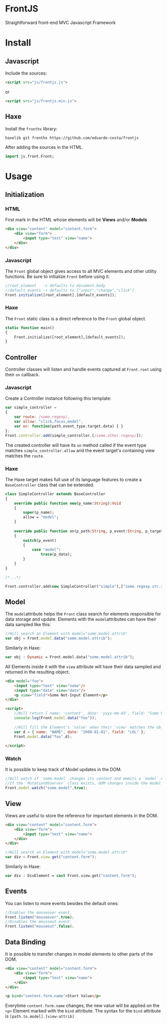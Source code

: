 # FrontJS  
Straightforward front-end MVC Javascript Framework  

# Install 

## Javascript
Include the sources:

```html
<script src="js/frontjs.js">
```
or
```html
<script src="js/frontjs.min.js">
```

## Haxe

Install the `fronthx` library:
```
haxelib git fronthx https://github.com/eduardo-costa/frontjs
```

After adding the sources in the HTML.
```haxe
import js.front.Front;
```


# Usage

## Initialization

### HTML
First mark in the HTML whose elements will be **Views** and/or **Models**

```html
<div view="content" model="content.form">
	<div view="form">
		<input type="text" view="name">
	</div>
</div>
```

### Javascript

The `Front` global object gives access to all MVC elements and other utility functions.
Be sure to initialize `Front` before using it.

```javascript
//root_element   -> defaults to document.body
//default_events -> defaults to ["input","change","click"]
Front.initialize([root_element],[default_events]); 
```

### Haxe

The `Front` static class is a direct reference to the `Front` global object.

```haxe
static function main()
{
	Front.initialize([root_element],[default_events]); 	
}
```

## Controller

Controller classes will listen and handle events captured at `Front.root` using their `on` callback.

### Javascript
Create a Controller instance following this template:	
```javascript
var simple_controller =
{
	var route: /some.regexp/,
	var allow: "click,focus,model",
	var on: function(path,event_type,target,data) { }
};
Front.controller.add(simple_controller,[/some.other.regexp/]);
```
The created controller will have its `on` method called if the event type matches `simple_controller.allow` and the event target's containing view matches the `route`.

### Haxe
The Haxe target makes full use of its language features to create a `BaseController` class that can be extended.

```haxe
class SimpleController extends BaseController
{
	override public function new(p_name:String):Void
	{
		super(p_name);
		allow = "model";		
	}
	
	override public function on(p_path:String, p_event:String, p_target:Element, p_data:Dynamic):Void 
	{
		switch(p_event)
		{
			case "model":
				trace(p_data);		
		}		
	}
}

/*...*/

Front.controller.add(new SimpleController("simple"),["some.regexp.str.rule"]);
```

## Model

The `model`attribute helps the `Front` class search for elements responsible for data storage and update.
Elements with the `model`attributes can have their data sampled like this:	

```javascript
//Will search an Element with model="some.model.attrib"
var obj = Front.model.data("some.model.attrib");
```

Similarly in Haxe:
	
```haxe
var obj : Dynamic = Front.model.data("some.model.attrib");
```

All Elements inside it with the `view` attribute will have their data sampled and returned in the resulting object.

```html
<div model="foo">
	<input type="text" view="name"/>
	<input type="date" view="date"/>
	<p view="field">Some Not-Input Element</p>
</div>

<script>
	//Will return { name: 'content', date: 'yyyy-mm-dd', field: "Some Not-Input Element" }
	console.log(Front.model.data("foo"));
	
	//Will fill the Element's 'value' when their 'view' matches the obj 'variables'
	var d = { name: "NAME", date: "2000-01-01", field: "LOL" };
	Front.model.data("foo",d);
	
</script>
```

### Watch

It is possible to keep track of Model updates in the DOM.

```javascript
//Will watch if 'some.model' changes its content and emmits a `model` event for all controllers, informing the new `data`.
//If the `MutationObserver` class exists, DOM changes inside the model will also be notified as an `update` event.
Front.model.watch("some.model",true);
```

## View

Views are useful to store the reference for important elements in the DOM.

```html
<div view="content" model="content.form">
	<div view="form">
		<input type="text" view="name">
	</div>
</div>
```

```javascript
//Will search an Element with model="some.model.attrib"
var div = Front.view.get("content.form");
```

Similarly in Haxe:
	
```haxe
var div : DivElement = cast Front.view.get("content.form");
```


## Events

You can listen to more events besides the default ones:
```javascript
//Enables the mouseover event.
Front.listen("mouseover",true);
//Disables the mouseout event.
Front.listen("mouseout",false);
```

## Data Binding

It is possible to transfer changes in model elements to other parts of the DOM.


```html
<div view="content" model="content.form">
	<div view="form">
		<input type="text" view="name">
	</div>
</div>

<p bind="content.form.name">Start Value</p>
```

Everytime `content.form.name` changes, the new value will be applied on the `<p>` Element marked with the `bind` attribute.
The syntax for the `bind` attribute is `[path.to.model].[view-attrib]`

